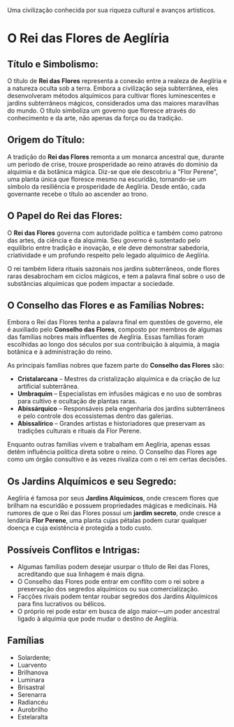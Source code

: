 Uma civilização conhecida por sua riqueza cultural e avanços artísticos.

# O Rei das Flores de Aeglíria

## Título e Simbolismo:
O título de **Rei das Flores** representa a conexão entre a realeza de Aeglíria e a natureza oculta sob a terra. Embora a civilização seja subterrânea, eles desenvolveram métodos alquímicos para cultivar flores luminescentes e jardins subterrâneos mágicos, considerados uma das maiores maravilhas do mundo. O título simboliza um governo que floresce através do conhecimento e da arte, não apenas da força ou da tradição.

## Origem do Título:
A tradição do **Rei das Flores** remonta a um monarca ancestral que, durante um período de crise, trouxe prosperidade ao reino através do domínio da alquimia e da botânica mágica. Diz-se que ele descobriu a "Flor Perene", uma planta única que floresce mesmo na escuridão, tornando-se um símbolo da resiliência e prosperidade de Aeglíria. Desde então, cada governante recebe o título ao ascender ao trono.

## O Papel do Rei das Flores:
O **Rei das Flores** governa com autoridade política e também como patrono das artes, da ciência e da alquimia. Seu governo é sustentado pelo equilíbrio entre tradição e inovação, e ele deve demonstrar sabedoria, criatividade e um profundo respeito pelo legado alquímico de Aeglíria.

O rei também lidera rituais sazonais nos jardins subterrâneos, onde flores raras desabrocham em ciclos mágicos, e tem a palavra final sobre o uso de substâncias alquímicas que podem impactar a sociedade.

## O Conselho das Flores e as Famílias Nobres:
Embora o Rei das Flores tenha a palavra final em questões de governo, ele é auxiliado pelo **Conselho das Flores**, composto por membros de algumas das famílias nobres mais influentes de Aeglíria. Essas famílias foram escolhidas ao longo dos séculos por sua contribuição à alquimia, à magia botânica e à administração do reino.

As principais famílias nobres que fazem parte do **Conselho das Flores** são:

- **Cristalarcana** – Mestres da cristalização alquímica e da criação de luz artificial subterrânea.
- **Umbraquim** – Especialistas em infusões mágicas e no uso de sombras para cultivo e ocultação de plantas raras.
- **Abissárquico** – Responsáveis pela engenharia dos jardins subterrâneos e pelo controle dos ecossistemas dentro das galerias.
- **Abissalírico** – Grandes artistas e historiadores que preservam as tradições culturais e rituais da Flor Perene.

Enquanto outras famílias vivem e trabalham em Aeglíria, apenas essas detêm influência política direta sobre o reino. O Conselho das Flores age como um órgão consultivo e às vezes rivaliza com o rei em certas decisões.

## Os Jardins Alquímicos e seu Segredo:
Aeglíria é famosa por seus **Jardins Alquímicos**, onde crescem flores que brilham na escuridão e possuem propriedades mágicas e medicinais. Há rumores de que o Rei das Flores possui um **jardim secreto**, onde cresce a lendária **Flor Perene**, uma planta cujas pétalas podem curar qualquer doença e cuja existência é protegida a todo custo.

## Possíveis Conflitos e Intrigas:

- Algumas famílias podem desejar usurpar o título de Rei das Flores, acreditando que sua linhagem é mais digna.
- O Conselho das Flores pode entrar em conflito com o rei sobre a preservação dos segredos alquímicos ou sua comercialização.
- Facções rivais podem tentar roubar segredos dos Jardins Alquímicos para fins lucrativos ou bélicos.
- O próprio rei pode estar em busca de algo maior—um poder ancestral ligado à alquimia que pode mudar o destino de Aeglíria.
## Famílias
- Solardente;
- Luarvento
- Brilhanova
- Luminara
- Brisastral
- Serenarra
- Radiancéu
- Aurobrilho
- Estelaralta

